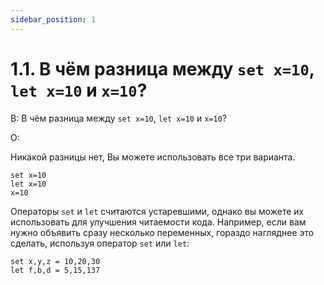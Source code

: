 ```yaml
---
sidebar_position: 1
---
```


# 1.1. В чём разница между `set x=10`, `let x=10` и `x=10`?
<!-- [:faq_01_01] -->

В: В чём разница между `set x=10`, `let x=10` и `x=10`?

О:

Никакой разницы нет, Вы можете использовать все три варианта.

```qsp
set x=10
let x=10
x=10
```

Операторы `set` и `let` считаются устаревшими, однако вы можете их использовать для улучшения читаемости кода. Например, если вам нужно объявить сразу несколько переменных, гораздо нагляднее это сделать, используя оператор `set` или `let`:

```qsp
set x,y,z = 10,20,30
let f,b,d = 5,15,137
```

